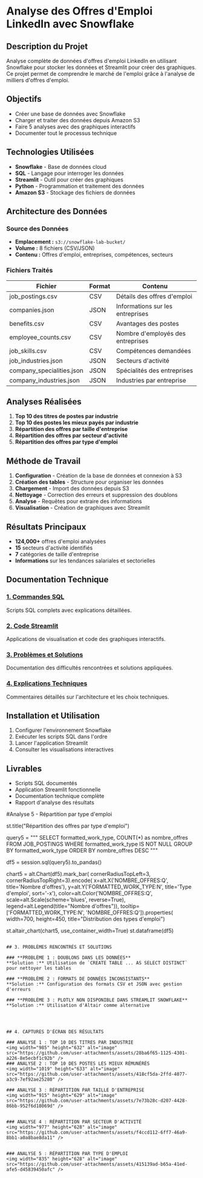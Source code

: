 # Analyse des Offres d'Emploi LinkedIn avec Snowflake

## Description du Projet

Analyse complète de données d'offres d'emploi LinkedIn en utilisant Snowflake pour stocker les données et Streamlit pour créer des graphiques. Ce projet permet de comprendre le marché de l'emploi grâce à l'analyse de milliers d'offres d'emploi.

## Objectifs

- Créer une base de données avec Snowflake
- Charger et traiter des données depuis Amazon S3  
- Faire 5 analyses avec des graphiques interactifs
- Documenter tout le processus technique

## Technologies Utilisées

- **Snowflake** - Base de données cloud
- **SQL** - Langage pour interroger les données
- **Streamlit** - Outil pour créer des graphiques
- **Python** - Programmation et traitement des données
- **Amazon S3** - Stockage des fichiers de données

## Architecture des Données

### Source des Données
- **Emplacement :** `s3://snowflake-lab-bucket/`
- **Volume :** 8 fichiers (CSV/JSON)
- **Contenu :** Offres d'emploi, entreprises, compétences, secteurs

### Fichiers Traités

| Fichier | Format | Contenu |
|---------|--------|---------|
| job_postings.csv | CSV | Détails des offres d'emploi |
| companies.json | JSON | Informations sur les entreprises |
| benefits.csv | CSV | Avantages des postes |
| employee_counts.csv | CSV | Nombre d'employés des entreprises |
| job_skills.csv | CSV | Compétences demandées |
| job_industries.json | JSON | Secteurs d'activité |
| company_specialities.json | JSON | Spécialités des entreprises |
| company_industries.json | JSON | Industries par entreprise |

## Analyses Réalisées

1. **Top 10 des titres de postes par industrie**
2. **Top 10 des postes les mieux payés par industrie**
3. **Répartition des offres par taille d'entreprise**
4. **Répartition des offres par secteur d'activité**
5. **Répartition des offres par type d'emploi**



## Méthode de Travail

1. **Configuration** - Création de la base de données et connexion à S3
2. **Création des tables** - Structure pour organiser les données
3. **Chargement** - Import des données depuis S3
4. **Nettoyage** - Correction des erreurs et suppression des doublons
5. **Analyse** - Requêtes pour extraire des informations
6. **Visualisation** - Création de graphiques avec Streamlit

## Résultats Principaux

- **124,000+** offres d'emploi analysées
- **15** secteurs d'activité identifiés
- **7** catégories de taille d'entreprise
- **Informations** sur les tendances salariales et sectorielles



## Documentation Technique

### [1. Commandes SQL](sql/)
Scripts SQL complets avec explications détaillées.

### [2. Code Streamlit](./Streamlit/app.py)
Applications de visualisation et code des graphiques interactifs.

### [3. Problèmes et Solutions](docs/problems_solutions.md)
Documentation des difficultés rencontrées et solutions appliquées.

### [4. Explications Techniques](docs/technical_explanations.md)
Commentaires détaillés sur l'architecture et les choix techniques.

## Installation et Utilisation

1. Configurer l'environnement Snowflake
2. Exécuter les scripts SQL dans l'ordre
3. Lancer l'application Streamlit
4. Consulter les visualisations interactives

## Livrables

- Scripts SQL documentés
- Application Streamlit fonctionnelle
- Documentation technique complète
- Rapport d'analyse des résultats

















#Analyse 5 - Répartition par type d'emploi 

st.title("Répartition des offres par type d'emploi")

query5 = """
SELECT formatted_work_type, COUNT(*) as nombre_offres 
FROM JOB_POSTINGS 
WHERE formatted_work_type IS NOT NULL
GROUP BY formatted_work_type 
ORDER BY nombre_offres DESC
"""

df5 = session.sql(query5).to_pandas()

chart5 = alt.Chart(df5).mark_bar(
    cornerRadiusTopLeft=3,
    cornerRadiusTopRight=3).encode(
    x=alt.X('NOMBRE_OFFRES:Q', title='Nombre d\'offres'),
    y=alt.Y('FORMATTED_WORK_TYPE:N', title='Type d\'emploi', sort='-x'),
    color=alt.Color('NOMBRE_OFFRES:Q', 
                   scale=alt.Scale(scheme='blues', reverse=True),
                   legend=alt.Legend(title="Nombre d'offres")),
    tooltip=['FORMATTED_WORK_TYPE:N', 'NOMBRE_OFFRES:Q']).properties(
    width=700, 
    height=450,
    title="Distribution des types d'emploi")

st.altair_chart(chart5, use_container_width=True)
st.dataframe(df5)
```

## 3. PROBLÈMES RENCONTRÉS ET SOLUTIONS

### **PROBLÈME 1 : DOUBLONS DANS LES DONNÉES**
**Solution :** Utilisation de `CREATE TABLE ... AS SELECT DISTINCT` pour nettoyer les tables

### **PROBLÈME 2 : FORMATS DE DONNÉES INCONSISTANTS**
**Solution :** Configuration des formats CSV et JSON avec gestion d'erreurs

### **PROBLÈME 3 : PLOTLY NON DISPONIBLE DANS STREAMLIT SNOWFLAKE**
**Solution :** Utilisation d'Altair comme alternative




## 4. CAPTURES D'ÉCRAN DES RÉSULTATS

### ANALYSE 1 : TOP 10 DES TITRES PAR INDUSTRIE
<img width="985" height="632" alt="image" src="https://github.com/user-attachments/assets/28ba6f65-1125-4301-a226-8e5ecbf1c92b" />
### ANALYSE 2 : TOP 10 DES POSTES LES MIEUX RÉMUNÉRÉS  
<img width="1019" height="633" alt="image" src="https://github.com/user-attachments/assets/418cf5da-2ffd-4077-a3c9-7ef92ae25280" />

### ANALYSE 3 : RÉPARTITION PAR TAILLE D'ENTREPRISE
<img width="915" height="629" alt="image" src="https://github.com/user-attachments/assets/7e73b28c-d207-4428-86bb-952f6d18069d" />


### ANALYSE 4 : RÉPARTITION PAR SECTEUR D'ACTIVITÉ
<img width="977" height="628" alt="image" src="https://github.com/user-attachments/assets/f4ccd112-6ff7-46a9-8bb1-a0a8bae8da11" />


### ANALYSE 5 : RÉPARTITION PAR TYPE D'EMPLOI
<img width="835" height="628" alt="image" src="https://github.com/user-attachments/assets/415139ad-b65a-41ed-afe5-d45839450afc" />



